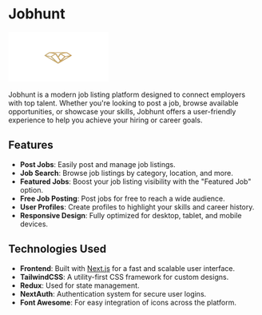 # Jobhunt

<img src="./images/logo.png" alt="Jobhunt Logo" width="200" height="100" />

Jobhunt is a modern job listing platform designed to connect employers with top talent. Whether you're looking to post a job, browse available opportunities, or showcase your skills, Jobhunt offers a user-friendly experience to help you achieve your hiring or career goals.

## Features

- **Post Jobs**: Easily post and manage job listings.
- **Job Search**: Browse job listings by category, location, and more.
- **Featured Jobs**: Boost your job listing visibility with the "Featured Job" option.
- **Free Job Posting**: Post jobs for free to reach a wide audience.
- **User Profiles**: Create profiles to highlight your skills and career history.
- **Responsive Design**: Fully optimized for desktop, tablet, and mobile devices.

## Technologies Used

- **Frontend**: Built with [Next.js](https://nextjs.org/) for a fast and scalable user interface.
- **TailwindCSS**: A utility-first CSS framework for custom designs.
- **Redux**: Used for state management.
- **NextAuth**: Authentication system for secure user logins.
- **Font Awesome**: For easy integration of icons across the platform.


